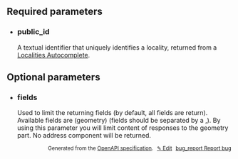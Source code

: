 <!--- This is a generated file, do not edit! -->
<!--- [START woosmap_http_parameters_localitiesdetails] -->
<h2 id="required-parameters">Required parameters</h2>

-   <h3 id="public_id">public_id</h3>

    A textual identifier that uniquely identifies a locality, returned from a [Localities Autocomplete](https://developers.woosmap.com/products/localities/autocomplete/).

<h2 id="optional-parameters">Optional parameters</h2>

-   <h3 id="fields">fields</h3>

    Used to limit the returning fields (by default, all fields are return). Available fields are (geometry) (fields should be separated by a ,). By using this parameter you will limit content of responses to the geometry part. No address component will be returned.


<p style="text-align: right; font-size: smaller;">Generated from the <a data-label="openapi-github" href="https://github.com/woosmap/openapi-specification" title="Woosmap OpenAPI Specification" class="external">OpenAPI specification</a>.
<a data-label="openapi-github-woosmap-http-parameters-localitiesdetails" data-action="edit" style="margin-left: 5px;" href="https://github.com/woosmap/openapi-specification/tree/main/specification/parameters" title="Edit on GitHub">✎ Edit</a>
<a data-label="openapi-github-woosmap-http-parameters-localitiesdetails" data-action="bug" style="margin-left: 5px;" href="https://github.com/woosmap/openapi-specification/issues/new?assignees=&labels=type%3A+bug%2C+triage+me&template=bug_report.md&title=[parameters] Bug - /localities/details" title="File bug for parameters on GitHub"><span class="material-icons">bug_report</span> Report bug</a>
</p>

<!--- [END woosmap_http_parameters_localitiesdetails] -->